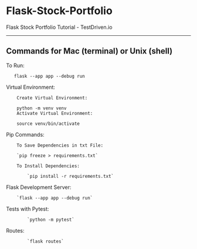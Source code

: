 # Flask-Stock-Portfolio
Flask Stock Portfolio Tutorial - TestDriven.io

-------------------------------------------
Commands for Mac (terminal) or Unix (shell)
-------------------------------------------

To Run:
```
   flask --app app --debug run
```
Virtual Environment:
```
    Create Virtual Environment:

	python -m venv venv
    Activate Virtual Environment:

	source venv/bin/activate
```
Pip Commands:
```
    To Save Dependencies in txt File:

	`pip freeze > requirements.txt`

    To Install Dependencies:

        `pip install -r requirements.txt`
```
Flask Development Server:
```
	`flask --app app --debug run`
```
Tests with Pytest:
```
        `python -m pytest`
```
Routes:
```
        `flask routes`
```
